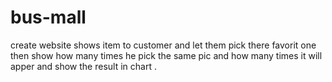 # bus-mall

create website shows item to customer 
and let them pick there favorit one 
then show how many times he pick the same pic and how many times it will apper 
and show the result in chart .